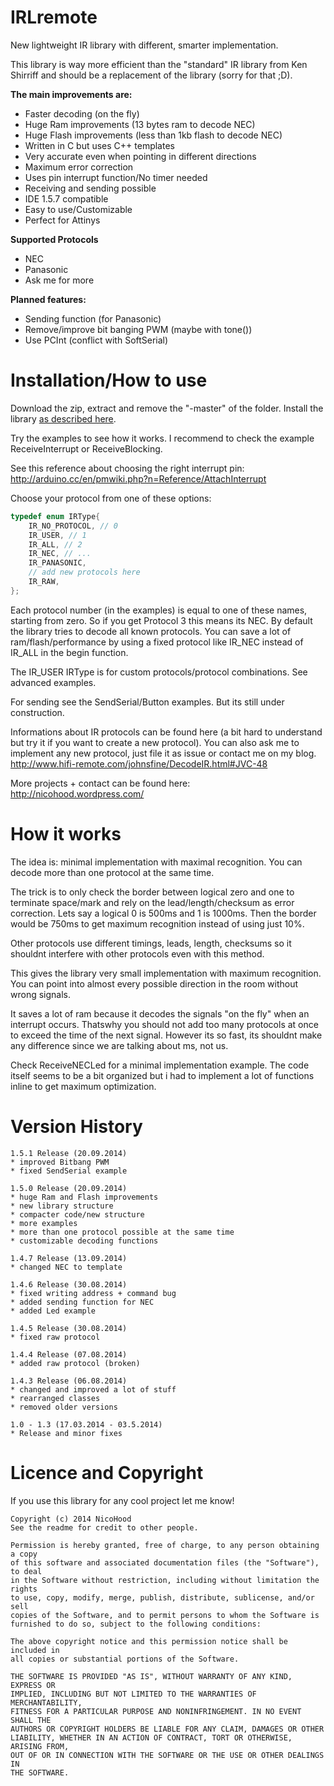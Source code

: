 IRLremote
=========

New lightweight IR library with different, smarter implementation.

This library is way more efficient than the "standard" IR library from Ken Shirriff 
and should be a replacement of the library (sorry for that ;D).

**The main improvements are:**
* Faster decoding (on the fly)
* Huge Ram improvements (13 bytes ram to decode NEC)
* Huge Flash improvements (less than 1kb flash to decode NEC)
* Written in C but uses C++ templates
* Very accurate even when pointing in different directions
* Maximum error correction
* Uses pin interrupt function/No timer needed
* Receiving and sending possible
* IDE 1.5.7 compatible
* Easy to use/Customizable
* Perfect for Attinys

**Supported Protocols**
* NEC
* Panasonic 
* Ask me for more

**Planned features:**
* Sending function (for Panasonic)
* Remove/improve bit banging PWM (maybe with tone())
* Use PCInt (conflict with SoftSerial)

Installation/How to use
=======================

Download the zip, extract and remove the "-master" of the folder.
Install the library [as described here](http://arduino.cc/en/pmwiki.php?n=Guide/Libraries).

Try the examples to see how it works.
I recommend to check the example ReceiveInterrupt or ReceiveBlocking.

See this reference about choosing the right interrupt pin:
http://arduino.cc/en/pmwiki.php?n=Reference/AttachInterrupt

Choose your protocol from one of these options:
```cpp
typedef enum IRType{
	IR_NO_PROTOCOL, // 0
	IR_USER, // 1
	IR_ALL, // 2
	IR_NEC, // ...
	IR_PANASONIC,
	// add new protocols here
	IR_RAW,
};
```
Each protocol number (in the examples) is equal to one of these names, starting from zero.
So if you get Protocol 3 this means its NEC. By default the library tries to decode all known protocols.
You can save a lot of ram/flash/performance by using a fixed protocol like IR_NEC instead of IR_ALL in the begin function.

The IR_USER IRType is for custom protocols/protocol combinations. See advanced examples.

For sending see the SendSerial/Button examples. But its still under construction.

Informations about IR protocols can be found here (a bit hard to understand but try it if you want to create a new protocol).
You can also ask me to implement any new protocol, just file it as issue or contact me on my blog.
http://www.hifi-remote.com/johnsfine/DecodeIR.html#JVC-48

More projects + contact can be found here:
http://nicohood.wordpress.com/

How it works
============

The idea is: minimal implementation with maximal recognition.
You can decode more than one protocol at the same time.

The trick is to only check the border between logical zero and one
to terminate space/mark and rely on the lead/length/checksum as error correction.
Lets say a logical 0 is 500ms and 1 is 1000ms. Then the border would be 750ms
to get maximum recognition instead of using just 10%.

Other protocols use different timings, leads, length, checksums
so it shouldnt interfere with other protocols even with this method.

This gives the library very small implementation with maximum recognition.
You can point into almost every possible direction in the room without wrong signals.

It saves a lot of ram because it decodes the signals "on the fly" when an interrupt occurs.
Thatswhy you should not add too many protocols at once to exceed the time of the next signal.
However its so fast, its shouldnt make any difference since we are talking about ms, not us.

Check ReceiveNECLed for a minimal implementation example.
The code itself seems to be a bit organized but i had to implement a lot of functions inline
to get maximum optimization.

Version History
===============
```
1.5.1 Release (20.09.2014)
* improved Bitbang PWM
* fixed SendSerial example

1.5.0 Release (20.09.2014)
* huge Ram and Flash improvements
* new library structure
* compacter code/new structure
* more examples
* more than one protocol possible at the same time
* customizable decoding functions

1.4.7 Release (13.09.2014)
* changed NEC to template

1.4.6 Release (30.08.2014)
* fixed writing address + command bug
* added sending function for NEC
* added Led example

1.4.5 Release (30.08.2014)
* fixed raw protocol

1.4.4 Release (07.08.2014)
* added raw protocol (broken)

1.4.3 Release (06.08.2014)
* changed and improved a lot of stuff
* rearranged classes
* removed older versions

1.0 - 1.3 (17.03.2014 - 03.5.2014)
* Release and minor fixes
```

Licence and Copyright
=====================
If you use this library for any cool project let me know!

```
Copyright (c) 2014 NicoHood
See the readme for credit to other people.

Permission is hereby granted, free of charge, to any person obtaining a copy
of this software and associated documentation files (the "Software"), to deal
in the Software without restriction, including without limitation the rights
to use, copy, modify, merge, publish, distribute, sublicense, and/or sell
copies of the Software, and to permit persons to whom the Software is
furnished to do so, subject to the following conditions:

The above copyright notice and this permission notice shall be included in
all copies or substantial portions of the Software.

THE SOFTWARE IS PROVIDED "AS IS", WITHOUT WARRANTY OF ANY KIND, EXPRESS OR
IMPLIED, INCLUDING BUT NOT LIMITED TO THE WARRANTIES OF MERCHANTABILITY,
FITNESS FOR A PARTICULAR PURPOSE AND NONINFRINGEMENT. IN NO EVENT SHALL THE
AUTHORS OR COPYRIGHT HOLDERS BE LIABLE FOR ANY CLAIM, DAMAGES OR OTHER
LIABILITY, WHETHER IN AN ACTION OF CONTRACT, TORT OR OTHERWISE, ARISING FROM,
OUT OF OR IN CONNECTION WITH THE SOFTWARE OR THE USE OR OTHER DEALINGS IN
THE SOFTWARE.
```
